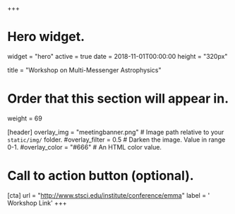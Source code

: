 +++
# Hero widget.
widget = "hero"
active = true
date = 2018-11-01T00:00:00
height = "320px"

title = "Workshop on Multi-Messenger Astrophysics"

# Order that this section will appear in.
weight = 69

[header]
    overlay_img = "meetingbanner.png"  # Image path relative to your `static/img/` folder.
#overlay_filter = 0.5  # Darken the image. Value in range 0-1.
#overlay_color = "#666"  # An HTML color value.

# Call to action button (optional).
[cta]
  url = "http://www.stsci.edu/institute/conference/emma"
  label = '<i class="fab fa-wpexplorer"></i> Workshop Link'
+++
<br />
<br />
<br />
<br />
<br />
<br />
<br />
<br />
